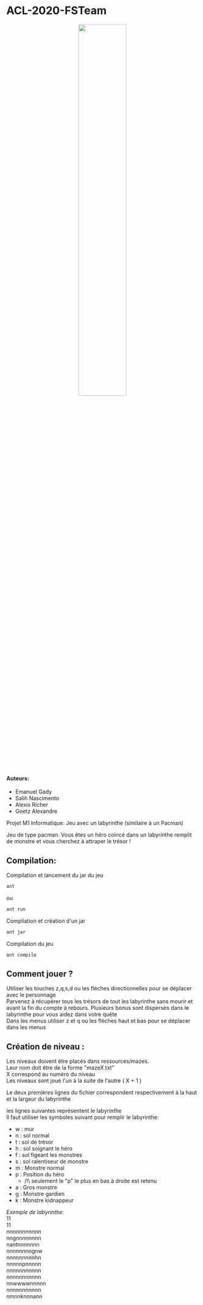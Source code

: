  # ACL-2020-FSTeam

<p align="center">
 

<img src="https://raw.githubusercontent.com/SalihN/ACL-2020-FSTeam/main/resources/images/fsteam.png" width="50%" height="50%">
</p>

#### Auteurs:
* Emanuel Gady
* Salih Nascimento
* Alexis Richer
* Goetz Alexandre

Projet M1 Informatique: Jeu avec un labyrinthe (similaire à un Pacman)  

Jeu de type pacman. Vous êtes un héro coincé dans un labyrinthe remplit de monstre et vous cherchez à attraper le trésor !

## Compilation: 
Compilation et lancement du jar du jeu  
```bash
ant
```
ou
```bash
ant run
```
Compliation et création d'un jar  
```bash
ant jar
```
Compilation du jeu  
```bash
ant compile
``` 
## Comment jouer ? 

Utiliser les touches z,q,s,d ou les flèches directionnelles pour se déplacer avec le personnage  
Parvenez à récupérer tous les trésors de tout les labyrinthe sans mourir et avant la fin du compte à rebours. Plusieurs bonus sont dispersés dans le labyrinthe pour vous aidez dans votre quête  
Dans les menus utiliser z et q ou les flèches haut et bas pour se déplacer dans les menus  

## Création de niveau :

Les niveaux doivent être placés dans ressources/mazes.  
Leur nom doit être de la forme "mazeX.txt"  
X correspond au numéro du niveau  
Les niveaux sont joué l'un à la suite de l'autre ( X + 1 )  

Le deux premières lignes du fichier correspondent respectivement à la haut et la largeur du labyrinthe  

les lignes suivantes représentent le labyrinthe  
Il faut utiliser les symboles suivant pour remplir le labyrinthe:  
* w : mur
* n : sol normal
* t : sol de trésor
* h : sol soignant le héro
* f : sol figeant les monstres
* s : sol ralentiseur de monstre
* m : Monstre normal 
* p : Position du héro 
  * /!\ seulement le "p" le plus en bas à droite est retenu
* a : Gros monstre 
* g : Monstre gardien
* k : Monstre kidnappeur

*Exemple de labyrinthe:*  
11  
11  
nnnnnnnnnnn  
nngnnnnnnnn  
nantnnnnnnn  
nnnnnnnngnw  
nnnnnnnnnhn  
nnnnnpnnnnn  
nnnnnnnnnnn  
nnnnnnnnnnn  
nnwwwwnnnnn  
nnnnnnnnnnn  
nmnnknnnann  

